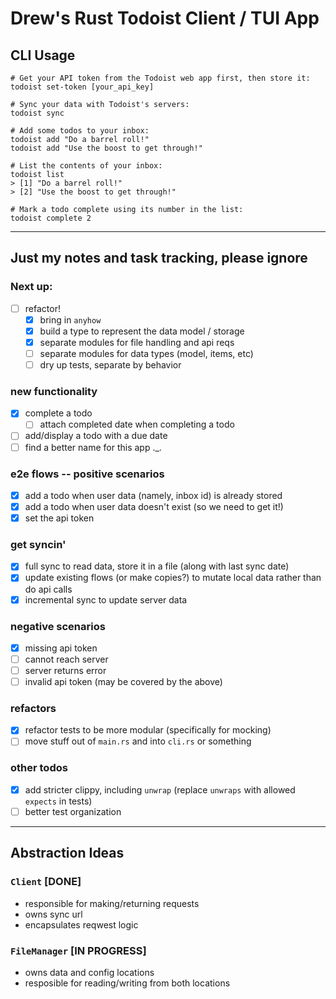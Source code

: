 # Drew's Rust Todoist Client / TUI App 

## CLI Usage

```shell
# Get your API token from the Todoist web app first, then store it:
todoist set-token [your_api_key]

# Sync your data with Todoist's servers:
todoist sync

# Add some todos to your inbox:
todoist add "Do a barrel roll!"
todoist add "Use the boost to get through!"

# List the contents of your inbox:
todoist list
> [1] "Do a barrel roll!"
> [2] "Use the boost to get through!"

# Mark a todo complete using its number in the list:
todoist complete 2
```

---

## Just my notes and task tracking, please ignore

### Next up:
- [ ] refactor!
  - [x] bring in `anyhow`
  - [x] build a type to represent the data model / storage
  - [x] separate modules for file handling and api reqs
  - [ ] separate modules for data types (model, items, etc)
  - [ ] dry up tests, separate by behavior

### new functionality
- [x] complete a todo
  - [ ] attach completed date when completing a todo
- [ ] add/display a todo with a due date
- [ ] find a better name for this app ._.

### e2e flows -- positive scenarios
- [x] add a todo when user data (namely, inbox id) is already stored
- [x] add a todo when user data doesn't exist (so we need to get it!)
- [x] set the api token

### get syncin'
- [x] full sync to read data, store it in a file (along with last sync date)
- [x] update existing flows (or make copies?) to mutate local data rather than do api calls
- [x] incremental sync to update server data

### negative scenarios
- [x] missing api token
- [ ] cannot reach server
- [ ] server returns error
- [ ] invalid api token (may be covered by the above)

### refactors
- [x] refactor tests to be more modular (specifically for mocking)
- [ ] move stuff out of `main.rs` and into `cli.rs` or something

### other todos
- [x] add stricter clippy, including `unwrap` (replace `unwraps` with allowed `expects` in tests)
- [ ] better test organization

---

## Abstraction Ideas

### `Client` [DONE]
- responsible for making/returning requests
- owns sync url
- encapsulates reqwest logic

### `FileManager` [IN PROGRESS]
- owns data and config locations
- resposible for reading/writing from both locations
